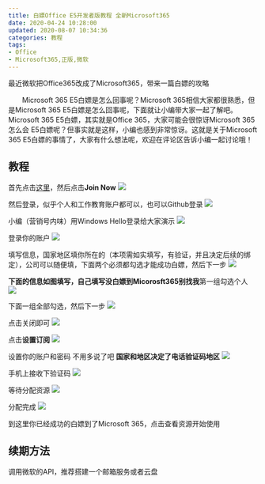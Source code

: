 ```yaml
---
title: 白嫖Office E5开发者版教程 全新Microsoft365
date: 2020-04-24 10:28:00
updated: 2020-08-07 10:34:36
categories: 教程
tags:
- Office
- Microsoft365,正版,微软
---
```

最近微软把Office365改成了Microsoft365，带来一篇白嫖的攻略
<!-- more -->

　　Microsoft 365 E5白嫖是怎么回事呢？Microsoft 365相信大家都很熟悉，但是Microsoft 365 E5白嫖是怎么回事呢，下面就让小编带大家一起了解吧。Microsoft 365 E5白嫖，其实就是Office 365，大家可能会很惊讶Microsoft 365怎么会 E5白嫖呢？但事实就是这样，小编也感到非常惊讶。这就是关于Microsoft 365 E5白嫖的事情了，大家有什么想法呢，欢迎在评论区告诉小编一起讨论哦！

## 教程 ##
首先点击[这里][2]，然后点击**Join Now**
![  ][3]

然后登录，似乎个人和工作教育账户都可以，也可以Github登录
![  ][4]

小编（营销号内味）用Windows Hello登录给大家演示
![  ][5]

登录你的账户
![  ][6]

填写信息，国家地区填你所在的（本项需如实填写，有验证，并且决定后续的绑定），公司可以随便填，下面两个必须都勾选才能成功白嫖，然后下一步
![  ][7]

**下面的信息如图填写，自己填写没白嫖到Micorosft365别找我**第一组勾选个人
![  ][8]

下面一组全部勾选，然后下一步
![  ][9]

点击关闭即可
![  ][10]

点击**设置订阅**
![  ][11]

设置你的账户和密码 不用多说了吧 **国家和地区决定了电话验证码地区**
![  ][12]

手机上接收下验证码
![  ][13]

等待分配资源
![  ][14]

分配完成
![  ][15]

到这里你已经成功的白嫖到了Microsoft 365，点击查看资源开始使用

续期方法
----
调用微软的API，推荐搭建一个邮箱服务或者云盘

  [1]: https://lfs.libmbr.com/assets/2020/08/07/oFFICE365.webp
  [2]: https://developer.microsoft.com/zh-cn/microsoft-365/dev-program
  [3]: https://lfs.libmbr.com/assets/2020/08/07/JOINNOW.webp
  [4]: https://lfs.libmbr.com/assets/2020/08/07/%E7%99%BB%E5%BD%95.webp
  [5]: https://lfs.libmbr.com/assets/2020/08/07/hello.webp
  [6]: https://lfs.libmbr.com/assets/2020/08/07/%E9%AA%8C%E8%AF%81.webp
  [7]: https://lfs.libmbr.com/assets/2020/08/07/%E4%B8%A4%E9%A1%B9.webp
  [8]: https://lfs.libmbr.com/assets/2020/08/07/%E9%80%89%E6%8B%A91.webp
  [9]: https://lfs.libmbr.com/assets/2020/08/07/%E5%85%A8%E5%8B%BE.webp
  [10]: https://lfs.libmbr.com/assets/2020/08/07/%E5%85%B3%E9%97%AD%E5%8D%B3%E5%8F%AF.webp
  [11]: https://lfs.libmbr.com/assets/2020/08/07/%E8%AE%BE%E7%BD%AE%E8%AE%A2%E9%98%85.webp
  [12]: https://lfs.libmbr.com/assets/2020/08/07/%E5%A1%AB%E5%86%99.webp
  [13]: https://lfs.libmbr.com/assets/2020/08/07/%E9%AA%8C%E8%AF%81%E7%A0%81.webp
  [14]: https://lfs.libmbr.com/assets/2020/08/07/%E7%AD%89%E5%BE%85.webp
  [15]: https://lfs.libmbr.com/assets/2020/08/07/%E5%88%86%E9%85%8D%E5%AE%8C%E6%88%90.webp